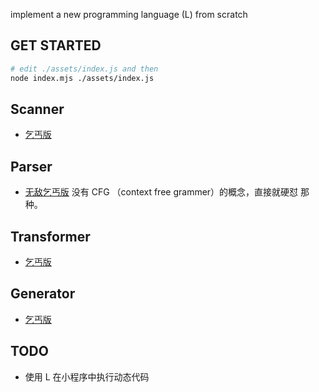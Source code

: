implement a new programming language (L) from scratch

## GET STARTED

```bash
# edit ./assets/index.js and then
node index.mjs ./assets/index.js
```

## Scanner

- [乞丐版](./Scanner.mjs)

## Parser

- [无敌乞丐版](./Parser.mjs) 没有 CFG （context free grammer）的概念，直接就硬怼
  那种。

## Transformer

- [乞丐版](./Transformer.mjs)

## Generator

- [乞丐版](./Generator.mjs)

## TODO

- 使用 L 在小程序中执行动态代码
